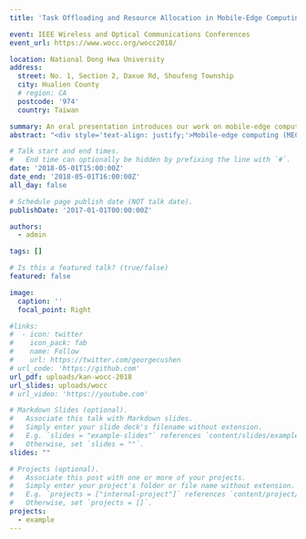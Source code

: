 ```yaml
---
title: 'Task Offloading and Resource Allocation in Mobile-Edge Computing System'

event: IEEE Wireless and Optical Communications Conferences
event_url: https://www.wocc.org/wocc2018/

location: National Dong Hwa University
address:
  street: No. 1, Section 2, Daxue Rd, Shoufeng Township
  city: Hualien County
  # region: CA
  postcode: '974'
  country: Taiwan

summary: An oral presentation introduces our work on mobile-edge computing system at WOCC.
abstract: "<div style='text-align: justify;'>Mobile-edge computing (MEC) system is a new paradigm to provide cloud computing capacities at the edge of radio access network (RAN) which is close to mobile users. In this paper, we aim to promote QoS by offloading the computationally intensive tasks to the MEC server. There are many papers discuss this issue. Nevertheless, most of them just think over one-dimension resource allocation, radio resources or computation resources, and make the MEC system less effective. Hence, we consider the allocation of both radio resources and computation resources of the MEC server to increase system effectiveness. Apart from this, we take the variety of tasks’ requirements into account. That is, we assume that different tasks may have different delay requirements. We formulate this problem as a cost minimization problem and design a heuristic algorithm to address it. Numerical results show that our algorithm can greatly promote QoS.</div>"

# Talk start and end times.
#   End time can optionally be hidden by prefixing the line with `#`.
date: '2018-05-01T15:00:00Z'
date_end: '2018-05-01T16:00:00Z'
all_day: false

# Schedule page publish date (NOT talk date).
publishDate: '2017-01-01T00:00:00Z'

authors:
  - admin

tags: []

# Is this a featured talk? (true/false)
featured: false

image:
  caption: ''
  focal_point: Right

#links:
#  - icon: twitter
#    icon_pack: fab
#    name: Follow
#    url: https://twitter.com/georgecushen
# url_code: 'https://github.com'
url_pdf: uploads/kan-wocc-2018
url_slides: uploads/wocc
# url_video: 'https://youtube.com'

# Markdown Slides (optional).
#   Associate this talk with Markdown slides.
#   Simply enter your slide deck's filename without extension.
#   E.g. `slides = "example-slides"` references `content/slides/example-slides.md`.
#   Otherwise, set `slides = ""`.
slides: ""

# Projects (optional).
#   Associate this post with one or more of your projects.
#   Simply enter your project's folder or file name without extension.
#   E.g. `projects = ["internal-project"]` references `content/project/deep-learning/index.md`.
#   Otherwise, set `projects = []`.
projects:
  - example
---
```

